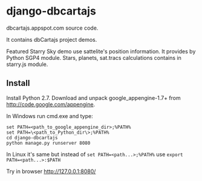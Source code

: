django-dbcartajs
================

dbcartajs.appspot.com source code.

It contains dbCartajs project demos.

Featured Starry Sky demo use sattelite's position information. It provides by Python SGP4 module.
Stars, planets, sat.tracs calculations contains in starry.js module.

## Install

Install Python 2.7. Download and unpack google_appengine-1.7+ from http://code.google.com/appengine.

In Windows run cmd.exe and type:

    set PATH=<path_to_google_appengine_dir>;%PATH%
    set PATH=\<path_to_Python_dir\>;%PATH%
    cd django-dbcartajs
    python manage.py runserver 8080

In Linux it's same but instead of `set PATH=<path...>;%PATH%` use `export PATH=<path...>:$PATH`

Try in browser http://127.0.0.1:8080/
